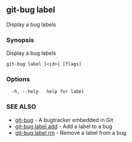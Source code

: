 ## git-bug label

Display a bug labels

### Synopsis

Display a bug labels

```
git-bug label [<id>] [flags]
```

### Options

```
  -h, --help   help for label
```

### SEE ALSO

* [git-bug](git-bug.md)	 - A bugtracker embedded in Git
* [git-bug label add](git-bug_label_add.md)	 - Add a label to a bug
* [git-bug label rm](git-bug_label_rm.md)	 - Remove a label from a bug

